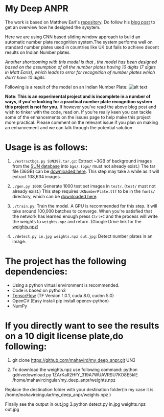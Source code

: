 # My Deep ANPR


The work is based on Matthew Earl's [repository](https://github.com/matthewearl/deep-anpr).
Do follow his [blog post](http://matthewearl.github.io/2016/05/06/cnn-anpr/) to get an overview how he designed the sysytem.


Here we are using CNN based sliding window approach to build an automatic number plate recognition system.The system performs well on standard number plates used in countries like UK but fails to achieve decent results on Indian Number plates.

*Another shortcoming with this model is that , the model has been designed based on the assumption of all the  number plates having 10 digits (7 digits in Matt Earls), which leads to error for recognition of number plates which don't have 10 digits.*


Following is a result of the model on an Indian Number Plate:
![alt text](https://raw.githubusercontent.com/mahavird/my_deep_anpr/master/output/out_4_1.jpg)


**Note: This is an experimental project and is incomplete in a number of ways,
if you're looking for a practical number plate recognition system this project
is not for you.** If however you've read the above blog post and wish to tinker
with the code, read on.  If you're really keen you can tackle some of the
enhancements on the Issues page to help make this project more practical.
Please comment on the relevant issue if you plan on making an enhancement and
we can talk through the potential solution.

# Usage is as follows:

1. `./extractbgs.py SUN397.tar.gz`: Extract ~3GB of background images from the [SUN database](http://groups.csail.mit.edu/vision/SUN/)
   into `bgs/`. (`bgs/` must not already exist.) The tar file (36GB) can be [downloaded here](http://vision.princeton.edu/projects/2010/SUN/SUN397.tar.gz).
   This step may take a while as it will extract 108,634 images.

2. `./gen.py 1000`: Generate 1000 test set images in `test/`. (`test/` must not
    already exist.) This step requires `UKNumberPlate.ttf` to be in the
    `fonts/` directory, which can be
    [downloaded here](http://www.dafont.com/uk-number-plate.font).

3. `./train.py`: Train the model. A GPU is recommended for this step. It will
   take around 100,000 batches to converge. When you're satisfied that the
   network has learned enough press `Ctrl+C` and the process will write the
   weights to `weights.npz` and return.
   (Google Drive link for the [weights.npz](https://drive.google.com/file/d/1ZArKaR2HfY_319A7WUAVRSU7KO8E5klE/view?usp=sharing))

4. `./detect.py in.jpg weights.npz out.jpg`: Detect number plates in an image.

# The project has the following dependencies:

* Using a python virtual environment is recommended.
* Code is based on python3 
* [TensorFlow](https://tensorflow.org) (TF Version 1.0.1, cuda 8.0, cudnn 5.0)
* OpenCV (Easy install pip install opencv-python)
* NumPy

# If you directly want to see the results on a 10 digit license plate,do following:

1. git clone https://github.com/mahavird/my_deep_anpr.git UN3

2. To download the weights.npz use following command:
python gdrivedownload.py 1ZArKaR2HfY_319A7WUAVRSU7KO8E5klE /home/mahavircingular/my_deep_anpr/weights.npz

Replace the destination folder with your destination folder(In my case it is /home/mahavircingular/my_deep_anpr/weights.npz )

Finally see the output in out.jpg
3.python detect.py in.jpg weights.npz out.jpg
